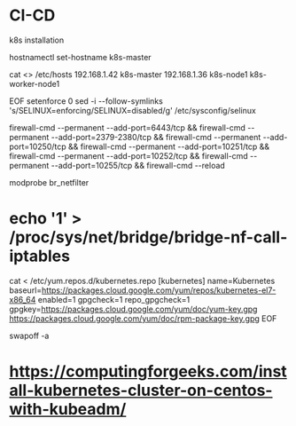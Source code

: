 # CI-CD
k8s installation

hostnamectl set-hostname k8s-master

cat <<EOF>> /etc/hosts
192.168.1.42 k8s-master
192.168.1.36 k8s-node1 k8s-worker-node1

EOF
setenforce 0
  sed -i --follow-symlinks 's/SELINUX=enforcing/SELINUX=disabled/g' /etc/sysconfig/selinux
  
firewall-cmd --permanent --add-port=6443/tcp   && firewall-cmd --permanent --add-port=2379-2380/tcp &&  firewall-cmd --permanent --add-port=10250/tcp && firewall-cmd --permanent --add-port=10251/tcp && firewall-cmd --permanent --add-port=10252/tcp && firewall-cmd --permanent --add-port=10255/tcp && firewall-cmd --reload

   modprobe br_netfilter
# echo '1' > /proc/sys/net/bridge/bridge-nf-call-iptables
cat <<EOF > /etc/yum.repos.d/kubernetes.repo
[kubernetes]
name=Kubernetes
baseurl=https://packages.cloud.google.com/yum/repos/kubernetes-el7-x86_64
enabled=1
gpgcheck=1
repo_gpgcheck=1
gpgkey=https://packages.cloud.google.com/yum/doc/yum-key.gpg https://packages.cloud.google.com/yum/doc/rpm-package-key.gpg
EOF
  
  
  swapoff -a
  
 # https://computingforgeeks.com/install-kubernetes-cluster-on-centos-with-kubeadm/
